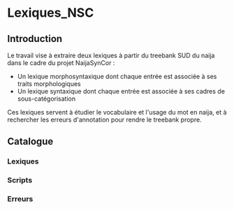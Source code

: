 # Lexiques_NSC


## Introduction

Le travail vise à extraire deux lexiques à partir du treebank SUD du naija dans le cadre du projet NaijaSynCor : <br>
- Un lexique morphosyntaxique dont chaque entrée est associée à ses traits morphologiques <br> 
- Un lexique syntaxique dont chaque entrée est associée à ses cadres de sous-catégorisation <br>

Ces lexiques servent à étudier le vocabulaire et l'usage du mot en naija, et à rechercher les erreurs d'annotation pour rendre le treebank propre. <br>


## Catalogue

### Lexiques


### Scripts


### Erreurs

